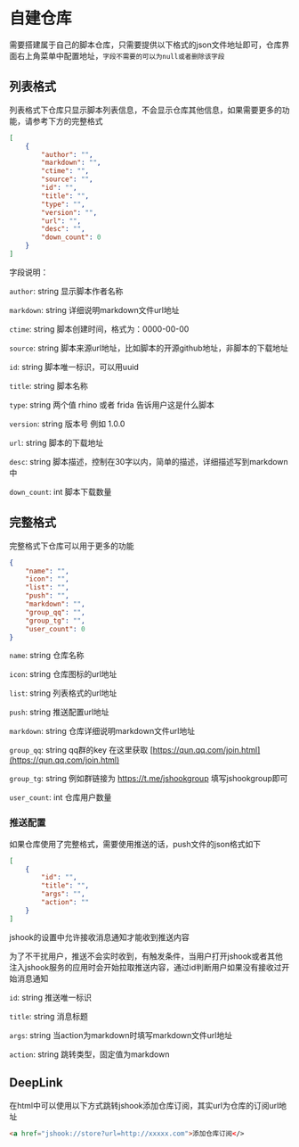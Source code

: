 # 自建仓库

需要搭建属于自己的脚本仓库，只需要提供以下格式的json文件地址即可，仓库界面右上角菜单中配置地址，`字段不需要的可以为null或者删除该字段`

## 列表格式

列表格式下仓库只显示脚本列表信息，不会显示仓库其他信息，如果需要更多的功能，请参考下方的完整格式

```json
[
    {
        "author": "",
        "markdown": "",
        "ctime": "",
        "source": "",
        "id": "",
        "title": "",
        "type": "",
        "version": "",
        "url": "",
        "desc": "",
        "down_count": 0
    }
]
```

字段说明：

`author`: string 显示脚本作者名称

`markdown`: string 详细说明markdown文件url地址

`ctime`: string 脚本创建时间，格式为：0000-00-00

`source`: string 脚本来源url地址，比如脚本的开源github地址，非脚本的下载地址

`id`: string 脚本唯一标识，可以用uuid

`title`: string 脚本名称

`type`: string 两个值 rhino 或者 frida 告诉用户这是什么脚本

`version`: string 版本号 例如 1.0.0

`url`: string 脚本的下载地址

`desc`: string 脚本描述，控制在30字以内，简单的描述，详细描述写到markdown中

`down_count`: int 脚本下载数量

## 完整格式

完整格式下仓库可以用于更多的功能

```json
{
    "name": "",
    "icon": "",
    "list": "",
    "push": "",
    "markdown": "",
    "group_qq": "",
    "group_tg": "",
    "user_count": 0
}
```

`name`: string 仓库名称

`icon`: string 仓库图标的url地址

`list`: string 列表格式的url地址

`push`: string 推送配置url地址

`markdown`: string 仓库详细说明markdown文件url地址

`group_qq`: string qq群的key 在这里获取 [https://qun.qq.com/join.html](https://qun.qq.com/join.html)

`group_tg`: string 例如群链接为 https://t.me/jshookgroup 填写jshookgroup即可

`user_count`: int 仓库用户数量

### 推送配置

如果仓库使用了完整格式，需要使用推送的话，push文件的json格式如下

```json
[
    {
        "id": "",
        "title": "",
        "args": "",
        "action": ""
    }
]
```

jshook的设置中允许接收消息通知才能收到推送内容

为了不干扰用户，推送不会实时收到，有触发条件，当用户打开jshook或者其他注入jshook服务的应用时会开始拉取推送内容，通过id判断用户如果没有接收过开始消息通知

`id`: string 推送唯一标识

`title`: string 消息标题

`args`: string 当action为markdown时填写markdown文件url地址

`action`: string 跳转类型，固定值为markdown

## DeepLink

在html中可以使用以下方式跳转jshook添加仓库订阅，其实url为仓库的订阅url地址

```html
<a href="jshook://store?url=http://xxxxx.com">添加仓库订阅</>
```
